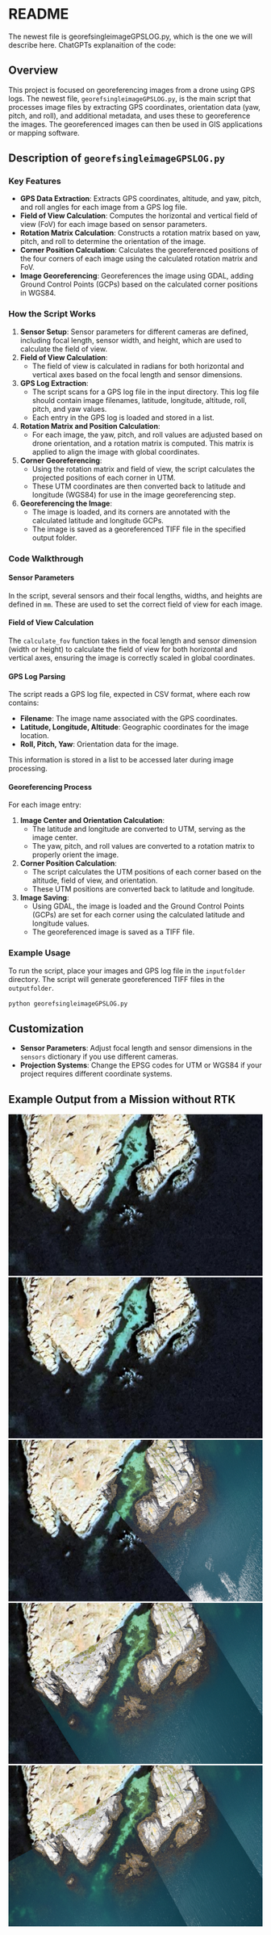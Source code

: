 # README
The newest file is georefsingleimageGPSLOG.py, which is the one we will describe here. ChatGPTs explanaition of the code:

## Overview
This project is focused on georeferencing images from a drone using GPS logs. The newest file, `georefsingleimageGPSLOG.py`, is the main script that processes image files by extracting GPS coordinates, orientation data (yaw, pitch, and roll), and additional metadata, and uses these to georeference the images. The georeferenced images can then be used in GIS applications or mapping software.

## Description of `georefsingleimageGPSLOG.py`

### Key Features
- **GPS Data Extraction**: Extracts GPS coordinates, altitude, and yaw, pitch, and roll angles for each image from a GPS log file.
- **Field of View Calculation**: Computes the horizontal and vertical field of view (FoV) for each image based on sensor parameters.
- **Rotation Matrix Calculation**: Constructs a rotation matrix based on yaw, pitch, and roll to determine the orientation of the image.
- **Corner Position Calculation**: Calculates the georeferenced positions of the four corners of each image using the calculated rotation matrix and FoV.
- **Image Georeferencing**: Georeferences the image using GDAL, adding Ground Control Points (GCPs) based on the calculated corner positions in WGS84.

### How the Script Works

1. **Sensor Setup**: Sensor parameters for different cameras are defined, including focal length, sensor width, and height, which are used to calculate the field of view.
2. **Field of View Calculation**:
    - The field of view is calculated in radians for both horizontal and vertical axes based on the focal length and sensor dimensions.
3. **GPS Log Extraction**:
    - The script scans for a GPS log file in the input directory. This log file should contain image filenames, latitude, longitude, altitude, roll, pitch, and yaw values.
    - Each entry in the GPS log is loaded and stored in a list.
4. **Rotation Matrix and Position Calculation**:
    - For each image, the yaw, pitch, and roll values are adjusted based on drone orientation, and a rotation matrix is computed. This matrix is applied to align the image with global coordinates.
5. **Corner Georeferencing**:
    - Using the rotation matrix and field of view, the script calculates the projected positions of each corner in UTM.
    - These UTM coordinates are then converted back to latitude and longitude (WGS84) for use in the image georeferencing step.
6. **Georeferencing the Image**:
    - The image is loaded, and its corners are annotated with the calculated latitude and longitude GCPs.
    - The image is saved as a georeferenced TIFF file in the specified output folder.

### Code Walkthrough

#### Sensor Parameters
In the script, several sensors and their focal lengths, widths, and heights are defined in `mm`. These are used to set the correct field of view for each image.

#### Field of View Calculation
The `calculate_fov` function takes in the focal length and sensor dimension (width or height) to calculate the field of view for both horizontal and vertical axes, ensuring the image is correctly scaled in global coordinates.

#### GPS Log Parsing
The script reads a GPS log file, expected in CSV format, where each row contains:
   - **Filename**: The image name associated with the GPS coordinates.
   - **Latitude, Longitude, Altitude**: Geographic coordinates for the image location.
   - **Roll, Pitch, Yaw**: Orientation data for the image.

This information is stored in a list to be accessed later during image processing.

#### Georeferencing Process
For each image entry:
1. **Image Center and Orientation Calculation**: 
   - The latitude and longitude are converted to UTM, serving as the image center.
   - The yaw, pitch, and roll values are converted to a rotation matrix to properly orient the image.
2. **Corner Position Calculation**:
   - The script calculates the UTM positions of each corner based on the altitude, field of view, and orientation.
   - These UTM positions are converted back to latitude and longitude.
3. **Image Saving**:
   - Using GDAL, the image is loaded and the Ground Control Points (GCPs) are set for each corner using the calculated latitude and longitude values.
   - The georeferenced image is saved as a TIFF file.

### Example Usage
To run the script, place your images and GPS log file in the `inputfolder` directory. The script will generate georeferenced TIFF files in the `outputfolder`.

```bash
python georefsingleimageGPSLOG.py
```

## Customization
- **Sensor Parameters**: Adjust focal length and sensor dimensions in the `sensors` dictionary if you use different cameras.
- **Projection Systems**: Change the EPSG codes for UTM or WGS84 if your project requires different coordinate systems.

## Example Output from a Mission without RTK
![Animation](img/animation.gif?raw=true "Animation")
![Img0](img/img0.png?raw=true "Img0")
![Img1](img/img1.png?raw=true "Img1")
![Img2](img/img2.png?raw=true "Img2")
![Img3](img/img3.png?raw=true "Img3")


